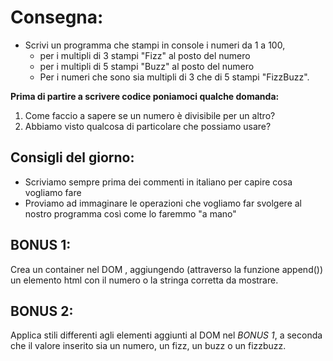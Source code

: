 # Consegna:

- Scrivi un programma che stampi in console i numeri da 1 a 100,
  - per i multipli di 3 stampi "Fizz" al posto del numero
  - per i multipli di 5 stampi "Buzz" al posto del numero
  - Per i numeri che sono sia multipli di 3 che di 5 stampi "FizzBuzz".

**Prima di partire a scrivere codice poniamoci qualche domanda:**

1. Come faccio a sapere se un numero è divisibile per un altro?
2. Abbiamo visto qualcosa di particolare che possiamo usare?

## Consigli del giorno:

- Scriviamo sempre prima dei commenti in italiano per capire cosa vogliamo fare
- Proviamo ad immaginare le operazioni che vogliamo far svolgere al nostro programma così come lo faremmo "a mano"

## BONUS 1:

Crea un container nel DOM , aggiungendo (attraverso la funzione append()) un elemento html con il numero o la stringa corretta da mostrare.

## BONUS 2:

Applica stili differenti agli elementi aggiunti al DOM nel _BONUS 1_, a seconda che il valore inserito sia un numero, un fizz, un buzz o un fizzbuzz.
